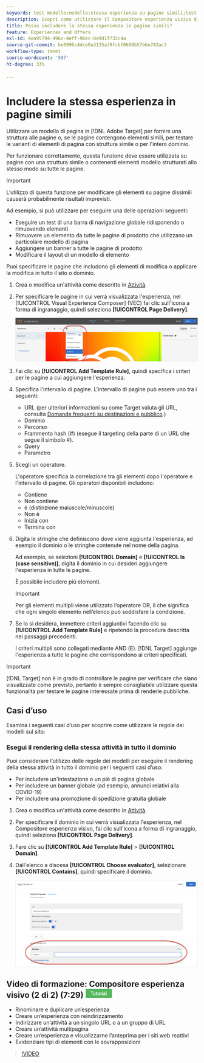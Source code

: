 ```yaml
---
keywords: test modello;modello;stessa esperienza su pagine simili;test template
description: Scopri come utilizzare il Compositore esperienza visivo di Adobe [!DNL Target] per includere la stessa esperienza in più pagine con struttura simile o contenenti gli stessi elementi modello.
title: Posso includere la stessa esperienza in pagine simili?
feature: Experiences and Offers
exl-id: 4ea95794-496c-4eff-96ec-8a9d1f732c4a
source-git-commit: be9996c4dce0a3135a39fcbf0608b57b6e742ac3
workflow-type: tm+mt
source-wordcount: '597'
ht-degree: 33%

---
```


# Includere la stessa esperienza in pagine simili

Utilizzare un modello di pagina in [!DNL Adobe Target] per fornire una struttura alle pagine o, se le pagine contengono elementi simili, per testare le varianti di elementi di pagina con struttura simile o per l&#39;intero dominio.

Per funzionare correttamente, questa funzione deve essere utilizzata su pagine con una struttura simile o contenenti elementi modello strutturati allo stesso modo su tutte le pagine.

>[!IMPORTANT]
>
>L’utilizzo di questa funzione per modificare gli elementi su pagine dissimili causerà probabilmente risultati imprevisti.

Ad esempio, si può utilizzare per eseguire una delle operazioni seguenti:

* Eseguire un test di una barra di navigazione globale ridisponendo o rimuovendo elementi
* Rimuovere un elemento da tutte le pagine di prodotto che utilizzano un particolare modello di pagina
* Aggiungere un banner a tutte le pagine di prodotto
* Modificare il layout di un modello di elemento

Puoi specificare le pagine che includono gli elementi di modifica o applicare la modifica in tutto il sito o dominio.

1. Crea o modifica un&#39;attività come descritto in [Attività](/help/main/c-activities/activities.md#concept_D317A95A1AB54674BA7AB65C7985BA03).

1. Per specificare le pagine in cui verrà visualizzata l&#39;esperienza, nel [!UICONTROL Visual Experience Composer] (VEC) fai clic sull&#39;icona a forma di ingranaggio, quindi seleziona **[!UICONTROL Page Delivery]**.

   ![Icona ingranaggio > Consegna pagine](/help/main/c-experiences/c-visual-experience-composer/assets/icon-gear.png)

1. Fai clic su **[!UICONTROL Add Template Rule]**, quindi specifica i criteri per le pagine a cui aggiungere l&#39;esperienza.

1. Specifica l&#39;intervallo di pagine. L&#39;intervallo di pagine può essere uno tra i seguenti:

   * URL (per ulteriori informazioni su come Target valuta gli URL, consulta [Domande frequenti su destinazioni e pubblico](/help/main/c-target/c-troubleshooting-targets-and-audiences/troubleshooting-targets-and-audiences.md).)
   * Dominio
   * Percorso
   * Frammento hash (#) (esegue il targeting della parte di un URL che segue il simbolo #).
   * Query
   * Parametro

1. Scegli un operatore.

   L&#39;operatore specifica la correlazione tra gli elementi dopo l&#39;operatore e l&#39;intervallo di pagine. Gli operatori disponibili includono:

   * Contiene
   * Non contiene
   * è (distinzione maiuscole/minuscole)
   * Non è
   * Inizia con
   * Termina con

1. Digita le stringhe che definiscono dove viene aggiunta l&#39;esperienza, ad esempio il dominio o le stringhe contenute nel nome della pagina.

   Ad esempio, se selezioni **[!UICONTROL Domain]** e **[!UICONTROL Is (case sensitive)]**, digita il dominio in cui desideri aggiungere l&#39;esperienza in tutte le pagine.

   È possibile includere più elementi.

   >[!IMPORTANT]
   >
   >Per gli elementi multipli viene utilizzato l’operatore OR, il che significa che ogni singolo elemento nell’elenco può soddisfare la condizione.

1. Se lo si desidera, immettere criteri aggiuntivi facendo clic su **[!UICONTROL Add Template Rule]** e ripetendo la procedura descritta nei passaggi precedenti.

   I criteri multipli sono collegati mediante AND (E). [!DNL Target] aggiunge l&#39;esperienza a tutte le pagine che corrispondono ai criteri specificati.

>[!IMPORTANT]
>
> [!DNL Target] non è in grado di controllare le pagine per verificare che siano visualizzate come previsto, pertanto è sempre consigliabile utilizzare questa funzionalità per testare le pagine interessate prima di renderle pubbliche.

## Casi d’uso

Esamina i seguenti casi d’uso per scoprire come utilizzare le regole dei modelli sul sito:

### Esegui il rendering della stessa attività in tutto il dominio

Puoi considerare l’utilizzo delle regole dei modelli per eseguire il rendering della stessa attività in tutto il dominio per i seguenti casi d’uso:

* Per includere un&#39;intestazione o un piè di pagina globale
* Per includere un banner globale (ad esempio, annunci relativi alla COVID-19)
* Per includere una promozione di spedizione gratuita globale

1. Crea o modifica un&#39;attività come descritto in [Attività](/help/main/c-activities/activities.md#concept_D317A95A1AB54674BA7AB65C7985BA03).

1. Per specificare il dominio in cui verrà visualizzata l&#39;esperienza, nel Compositore esperienza visivo, fai clic sull&#39;icona a forma di ingranaggio, quindi seleziona **[!UICONTROL Page Delivery]**.

1. Fare clic su **[!UICONTROL Add Template Rule]** > **[!UICONTROL Domain]**.

1. Dall&#39;elenco a discesa **[!UICONTROL Choose evaluator]**, selezionare **[!UICONTROL Contains]**, quindi specificare il dominio.

   ![Il dominio contiene](/help/main/c-experiences/c-visual-experience-composer/assets/domain-template-rule.png)

## Video di formazione: Compositore esperienza visivo (2 di 2) (7:29) ![Icona esercitazione](/help/main/assets/tutorial.png)

* Rinominare e duplicare un’esperienza
* Creare un’esperienza con reindirizzamento
* Indirizzare un’attività a un singolo URL o a un gruppo di URL
* Creare un’attività multipagina
* Creare un’esperienza e visualizzarne l’anteprima per i siti web reattivi
* Evidenziare tipi di elementi con le sovrapposizioni

>[!VIDEO](https://video.tv.adobe.com/v/17401)
